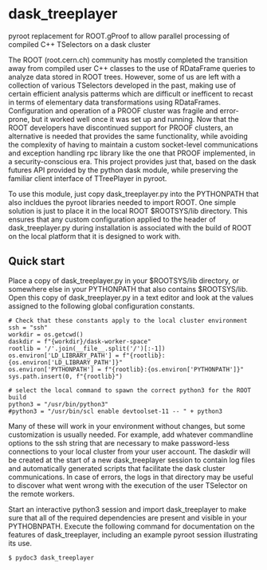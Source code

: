 # dask_treeplayer
pyroot replacement for ROOT.gProof to allow parallel processing of compiled C++ TSelectors on a dask cluster

The ROOT (root.cern.ch) community has mostly completed the transition away from compiled user C++ classes to the use of RDataFrame queries to analyze data stored in ROOT trees. However, some of us are left with a collection of various TSelectors developed in the past, making use of certain efficient analysis patterms which are difficult or inefficent to recast in terms of elementary data transformations using RDataFrames. Configuration and operation of a PROOF cluster was fragile and error-prone, but it worked well once it was set up and running. Now that the ROOT developers have discontinued support for PROOF clusters, an alternative is needed that provides the same functionality, while avoiding the complexity of having to maintain a custom socket-level communications and exception handling rpc library like the one that PROOF implemented, in a security-conscious era.  This project provides just that, based on the dask futures API provided by the python dask module, while preserving the familiar client interface of TTreePlayer in pyroot.

To use this module, just copy dask_treeplayer.py into the PYTHONPATH that also incldues the pyroot libraries needed to import ROOT. One simple solution is just to place it in the local ROOT $ROOTSYS/lib directory. This ensures that any custom configuration applied to the header of dask_treeplayer.py during installation is associated with the build of ROOT on the local platform that it is designed to work with.

## Quick start
Place a copy of dask_treeplayer.py in your $ROOTSYS/lib directory, or somewhere else in your PYTHONPATH that also contains $ROOTSYS/lib. Open this copy of dask_treeplayer.py in a text editor and look at the values assigned to the following global configuration constants. 
```
# Check that these constants apply to the local cluster environment
ssh = "ssh"
workdir = os.getcwd()
daskdir = f"{workdir}/dask-worker-space"
rootlib = '/'.join(__file__.split('/')[:-1])
os.environ['LD_LIBRARY_PATH'] = f"{rootlib}:{os.environ['LD_LIBRARY_PATH']}"
os.environ['PYTHONPATH'] = f"{rootlib}:{os.environ['PYTHONPATH']}"
sys.path.insert(0, f"{rootlib}")

# select the local command to spawn the correct python3 for the ROOT build
python3 = "/usr/bin/python3"
#python3 = "/usr/bin/scl enable devtoolset-11 -- " + python3
```
Many of these will work in your environment without changes, but some customization is usually needed. For example, add whatever commandline options to the ssh string that are necessary to make password-less connections to your local cluster from your user account. The daskdir will be created at the start of a new dask_treeplayer session to contain log files and automatically generated scripts that facilitate the dask cluster communications. In case of errors, the logs in that directory may be useful to discover what went wrong with the execution of the user TSelector on the remote workers.

Start an interactive python3 session and import dask_treeplayer to make sure that all of the required dependencies are present and visible in your PYTHOBNPATH. Execute the following command for documentation on the features of dask_treeplayer, including an example pyroot session illustrating its use.
```
$ pydoc3 dask_treeplayer
```
